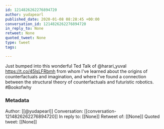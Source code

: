 ```yaml
---
id: 1214826262276894720
author: yudapearl
published_date: 2020-01-08 08:28:45 +00:00
conversation_id: 1214826262276894720
in_reply_to: None
retweet: None
quoted_tweet: None
type: tweet
tags:

---
```


Just bumped into this wonderful Ted Talk of @harari_yuval https://t.co/45lsLFRbmh
from whom I've learned about the origins of counterfactuals and imagination, and where I've found a connection between the structural theory of counterfactuals and futuristic robotics. #Bookofwhy

### Metadata

Author: [[@yudapearl]]
Conversation: [[conversation-1214826262276894720]]
In reply to: [[None]]
Retweet of: [[None]]
Quoted tweet: [[None]]
